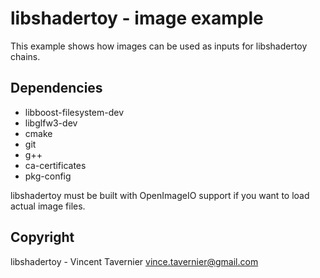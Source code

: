 # libshadertoy - image example

This example shows how images can be used as inputs for libshadertoy chains.

## Dependencies

* libboost-filesystem-dev
* libglfw3-dev
* cmake
* git
* g++
* ca-certificates
* pkg-config

libshadertoy must be built with OpenImageIO support if you want to load actual
image files.

## Copyright

libshadertoy - Vincent Tavernier <vince.tavernier@gmail.com>
